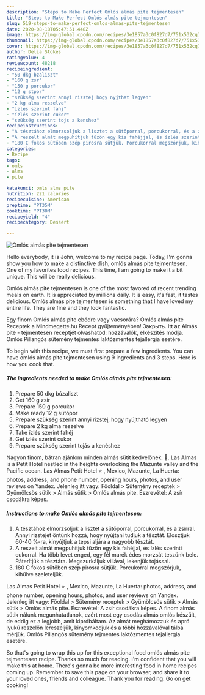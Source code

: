 ```yaml
---
description: "Steps to Make Perfect Omlós almás pite tejmentesen"
title: "Steps to Make Perfect Omlós almás pite tejmentesen"
slug: 519-steps-to-make-perfect-omlos-almas-pite-tejmentesen
date: 2020-08-18T05:47:51.448Z
image: https://img-global.cpcdn.com/recipes/3e1857a3c0f827d7/751x532cq70/omlos-almas-pite-tejmentesen-recept-foto.jpg
thumbnail: https://img-global.cpcdn.com/recipes/3e1857a3c0f827d7/751x532cq70/omlos-almas-pite-tejmentesen-recept-foto.jpg
cover: https://img-global.cpcdn.com/recipes/3e1857a3c0f827d7/751x532cq70/omlos-almas-pite-tejmentesen-recept-foto.jpg
author: Delia Stokes
ratingvalue: 4
reviewcount: 48218
recipeingredient:
- "50 dkg bzaliszt"
- "160 g zsr"
- "150 g porcukor"
- "12 g stpor"
- "szükség szerint annyi rizstej hogy nyjthat legyen"
- "2 kg alma reszelve"
- "ízlés szerint fahj"
- "ízlés szerint cukor"
- "szükség szerint tojs a kenshez"
recipeinstructions:
- "A tésztához elmorzsoljuk a lisztet a sütőporral, porcukorral, és a zsírral. Annyi rizstejet öntünk hozzá, hogy nyújtani tudjuk a tésztát. Elosztjuk 60-40 %-ra, kinyújtjuk a tepsi aljára a nagyobb tésztát."
- "A reszelt almát megpuhítjuk tűzön egy kis fahéjjal, és ízlés szerinti cukorral. Ha több levet enged, egy fél marék édes morzsát teszünk bele. Ráterítjük a tésztára. Megszurkáljuk villával, lekenjük tojással."
- "180 C fokos sütőben szép pirosra sütjük. Porcukorral megszórjuk, kihűlve szeleteljük."
categories:
- Recipe
tags:
- omls
- alms
- pite

katakunci: omls alms pite 
nutrition: 221 calories
recipecuisine: American
preptime: "PT35M"
cooktime: "PT30M"
recipeyield: "4"
recipecategory: Dessert

---
```



![Omlós almás pite tejmentesen](https://img-global.cpcdn.com/recipes/3e1857a3c0f827d7/751x532cq70/omlos-almas-pite-tejmentesen-recept-foto.jpg)

Hello everybody, it is John, welcome to my recipe page. Today, I'm gonna show you how to make a distinctive dish, omlós almás pite tejmentesen. One of my favorites food recipes. This time, I am going to make it a bit unique. This will be really delicious.

Omlós almás pite tejmentesen is one of the most favored of recent trending meals on earth. It is appreciated by millions daily. It is easy, it's fast, it tastes delicious. Omlós almás pite tejmentesen is something that I have loved my entire life. They are fine and they look fantastic.

Egy finom Omlós almás pite ebédre vagy vacsorára? Omlós almás pite Receptek a Mindmegette.hu Recept gyűjteményében! Закрыть. Itt az Almás pite - tejmentesen receptjét olvashatod: hozzávalók, elkészítés módja. Omlós Pillangós sütemény tejmentes laktózmentes tejallergia esetére.


To begin with this recipe, we must first prepare a few ingredients. You can have omlós almás pite tejmentesen using 9 ingredients and 3 steps. Here is how you cook that.

<!--inarticleads1-->

##### The ingredients needed to make Omlós almás pite tejmentesen:

1. Prepare 50 dkg búzaliszt
1. Get 160 g zsír
1. Prepare 150 g porcukor
1. Make ready 12 g sütőpor
1. Prepare szükség szerint annyi rizstej, hogy nyújtható legyen
1. Prepare 2 kg alma reszelve
1. Take ízlés szerint fahéj
1. Get ízlés szerint cukor
1. Prepare szükség szerint tojás a kenéshez


Nagyon finom, bátran ajánlom minden almás sütit kedvelőnek. 🙂. Las Almas is a Petit Hotel nestled in the heights overlooking the Mazunte valley and the Pacific ocean. Las Almas Petit Hotel ⭐ , Mexico, Mazunte, La Huerta: photos, address, and phone number, opening hours, photos, and user reviews on Yandex. Jelenleg itt vagy: Főoldal &gt; Sütemény receptek &gt; Gyümölcsös sütik &gt; Almás sütik &gt; Omlós almás pite. Észrevétel: A zsír csodákra képes. 

<!--inarticleads2-->

##### Instructions to make Omlós almás pite tejmentesen:

1. A tésztához elmorzsoljuk a lisztet a sütőporral, porcukorral, és a zsírral. Annyi rizstejet öntünk hozzá, hogy nyújtani tudjuk a tésztát. Elosztjuk 60-40 %-ra, kinyújtjuk a tepsi aljára a nagyobb tésztát.
1. A reszelt almát megpuhítjuk tűzön egy kis fahéjjal, és ízlés szerinti cukorral. Ha több levet enged, egy fél marék édes morzsát teszünk bele. Ráterítjük a tésztára. Megszurkáljuk villával, lekenjük tojással.
1. 180 C fokos sütőben szép pirosra sütjük. Porcukorral megszórjuk, kihűlve szeleteljük.


Las Almas Petit Hotel ⭐ , Mexico, Mazunte, La Huerta: photos, address, and phone number, opening hours, photos, and user reviews on Yandex. Jelenleg itt vagy: Főoldal &gt; Sütemény receptek &gt; Gyümölcsös sütik &gt; Almás sütik &gt; Omlós almás pite. Észrevétel: A zsír csodákra képes. A finom almás sütik nálunk megunhatatlanok, ezért most egy csodás almás omlós készült, de eddig ez a legjobb, amit kipróbáltam. Az almát meghámozzuk és apró lyukú reszelőn lereszeljük, kinyomkodjuk és a többi hozzávalóval tálba mérjük. Omlós Pillangós sütemény tejmentes laktózmentes tejallergia esetére. 

So that's going to wrap this up for this exceptional food omlós almás pite tejmentesen recipe. Thanks so much for reading. I'm confident that you will make this at home. There's gonna be more interesting food in home recipes coming up. Remember to save this page on your browser, and share it to your loved ones, friends and colleague. Thank you for reading. Go on get cooking!
